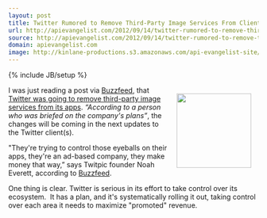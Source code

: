 ```yaml
---
layout: post
title: Twitter Rumored to Remove Third-Party Image Services From Clients
url: http://apievangelist.com/2012/09/14/twitter-rumored-to-remove-third-party-image-services-from-clients/
source: http://apievangelist.com/2012/09/14/twitter-rumored-to-remove-third-party-image-services-from-clients/
domain: apievangelist.com
image: http://kinlane-productions.s3.amazonaws.com/api-evangelist-site/blog/twitter-image service.jpeg
---
```

{% include JB/setup %}<p><p><img style="padding: 15px;" src="https://s3.amazonaws.com/kinlane-productions/twitter/twitter-image+service.jpeg" alt="" width="150" align="right" /></p>
<p>I was just reading a post via <a title="BuzzFeed" href="http://www.buzzfeed.com/">Buzzfeed</a>, that <a title="Twitter was going to remove third-party image services from its apps" href="http://www.buzzfeed.com/jwherrman/twitter-is-removing-third-party-image-services-fro">Twitter was going to remove third-party image services from its apps</a>.  <em>&ldquo;According to a person who was briefed on the company's plans&rdquo;</em>, the changes will be coming in the next updates to the Twitter client(s).</p>
<p>"They're trying to control those eyeballs on their apps, they're an ad-based company, they make money that way,&rdquo; says Twitpic founder Noah Everett, according to&nbsp;<a title="BuzzFeed" href="http://www.buzzfeed.com/">Buzzfeed</a>.</p>
<p>One thing is clear. Twitter is serious in its effort to take control over its ecosystem. &nbsp;It has a plan, and it's systematically rolling it out, taking control over each area it needs to maximize "promoted" revenue.</p></p>
